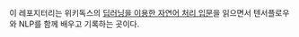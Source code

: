 이 레포지터리는 위키독스의 [딥러닝을 이용한 자연어 처리 입문](https://wikidocs.net/book/2155)을 읽으면서 텐서플로우와 NLP를 함께 배우고 기록하는 곳이다.
